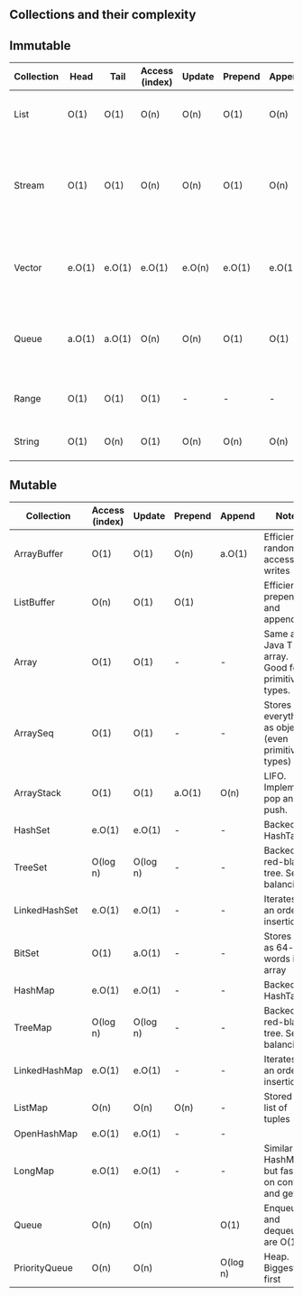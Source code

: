 ## Collections and their complexity

## Immutable 

| Collection | Head   | Tail   | Access (index) | Update | Prepend | Append | Notes                                                            |
|------------|--------|--------|----------------|--------|---------|--------|------------------------------------------------------------------|
| List       | O(1)   | O(1)   | O(n)           | O(n)   | O(1)    | O(n)   | Single-linked list with boundaries                               |
| Stream     | O(1)   | O(1)   | O(n)           | O(n)   | O(1)    | O(n)   | Same as list, but lazy computed and no boundaries. Can cause OOM |
| Vector     | e.O(1) | e.O(1) | e.O(1)         | e.O(n) | e.O(1)  | e.O(1) | Tree with a high branching factor with 6 layers of arrays.       |
| Queue      | a.O(1) | a.O(1) | O(n)           | O(n)   | O(1)    | O(1)   | Internally as 2 lists - one for enqueuing values and one for deq |  
| Range      | O(1)   | O(1)   | O(1)           | -      | -       | -      | Internally - 3  values: start, end, stepping                     |
| String     | O(1)   | O(n)   | O(1)           | O(n)   | O(n)    | O(n)   | Immutable array of characters                                    |

## Mutable

| Collection    | Access (index) | Update    | Prepend | Append   | Notes                                               |
|---------------|----------------|-----------|---------|----------|-----------------------------------------------------|
| ArrayBuffer   | O(1)           | O(1)      | O(n)    |a.O(1)    | Efficient for random access and writes              |
| ListBuffer    | O(n)           | O(1)      | O(1)    |          | Efficient for prepend and append                    |
| Array         | O(1)           | O(1)      | -       | -        | Same as Java T[] array. Good for primitive types.   |
| ArraySeq      | O(1)           | O(1)      | -       | -        | Stores everything as objects (even primitive types) | 
| ArrayStack    | O(1)           | O(1)      | a.O(1)  | O(n)     | LIFO. Implements pop and push.                      |
| HashSet       | e.O(1)         | e.O(1)    | -       | -        | Backed by HashTable                                 |
| TreeSet       | O(log n)       | O(log n)  | -       | -        | Backed by red-black tree. Self-balancing.           |
| LinkedHashSet | e.O(1)         | e.O(1)    | -       | -        | Iterates in an order of insertion                   |
| BitSet        | O(1)           | a.O(1)    | -       | -        | Stores Ints as 64-bit words in an array             |
| HashMap       | e.O(1)         | e.O(1)    | -       | -        | Backed by HashTable                                 |
| TreeMap       | O(log n)       | O(log n)  | -       | -        | Backed by red-black tree. Self-balancing.           |             
| LinkedHashMap | e.O(1)         | e.O(1)    | -       | -        | Iterates in an order of insertion                   |
| ListMap       | O(n)           | O(n)      | O(n)    | -        | Stored as a list of tuples                          |
| OpenHashMap   | e.O(1)         | e.O(1)    | -       | -        |                                                     |
| LongMap       | e.O(1)         | e.O(1)    | -       | -        | Similar to HashMap but faster on contains and get   |
| Queue         | O(n)           | O(n)      |         | O(1)     | Enqueue and dequeue are O(1)                        |
| PriorityQueue | O(n)           | O(n)      |         | O(log n) | Heap. Biggest first                                 |